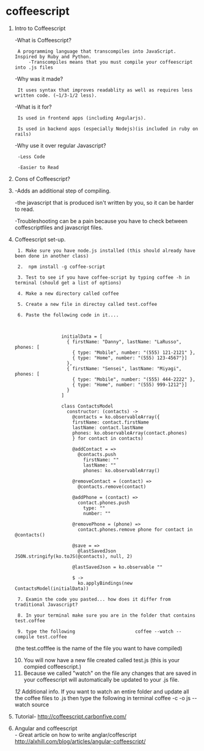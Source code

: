 coffeescript
============


1. Intro to Coffeescript

    -What is Coffeescript? 
    
        A programming language that transcompiles into JavaScript. Inspired by Ruby and Python.
            -Transcompiles means that you must compile your coffeescript into .js files

    -Why was it made? 
    
        It uses syntax that improves readablity as well as requires less written code. (~1/3-1/2 less).

    -What is it for? 
    
        Is used in frontend apps (including Angularjs).
        
        Is used in backend apps (especially Nodejs)(is included in ruby on rails)

    -Why use it over regular Javascript?
    
        -Less Code
        
        -Easier to Read
    
2. Cons of Coffeescript?
3. 
    -Adds an additional step of compiling.

    -the javascript that is produced isn't written by you, so it can be harder to read.
    
    -Troubleshooting can be a pain because you have to check between coffescriptfiles and javascript files.

4. Coffeescript set-up.
        

        1. Make sure you have node.js installed (this should already have been done in another class)
        
        2.  npm install -g coffee-script
        
        3. Test to see if you have coffee-script by typing coffee -h in terminal (should get a list of options)
        
        4. Make a new directory called coffee
        
        5. Create a new file in directoy called test.coffee

        6. Paste the following code in it....
        
        
        
                        initialData = [
                          { firstName: "Danny", lastName: "LaRusso", phones: [
                            { type: "Mobile", number: "(555) 121-2121" },
                            { type: "Home", number: "(555) 123-4567"}]
                          },
                          { firstName: "Sensei", lastName: "Miyagi", phones: [
                            { type: "Mobile", number: "(555) 444-2222" },
                            { type: "Home", number: "(555) 999-1212"}]
                          }
                        ]
                        
                        class ContactsModel
                          constructor: (contacts) ->
                            @contacts = ko.observableArray({
                            firstName: contact.firstName
                            lastName: contact.lastName
                            phones: ko.observableArray(contact.phones)
                            } for contact in contacts)
                        
                            @addContact = =>
                              @contacts.push
                                firstName: ""
                                lastName: ""
                                phones: ko.observableArray()
                        
                            @removeContact = (contact) =>
                              @contacts.remove(contact)
                        
                            @addPhone = (contact) =>
                              contact.phones.push
                                type: ""
                                number: ""
                        
                            @removePhone = (phone) =>
                              contact.phones.remove phone for contact in @contacts()
                        
                            @save = =>
                              @lastSavedJson JSON.stringify(ko.toJS(@contacts), null, 2)
                        
                            @lastSavedJson = ko.observable ""
                            
                            $ ->
                              ko.applyBindings(new ContactsModel(initialData))

        7. Examin the code you pasted... how does it differ from traditional Javascript?

        8. In your terminal make sure you are in the folder that contains test.coffee
        
        9. type the following                      coffee --watch --compile test.coffee
      (the test.cofffee is the name of the file you want to have compiled)
      
      10. You will now have a new file created called test.js (this is your compied coffeescript.)
      11. Because we called "watch" on the file any changes that are saved in your coffeescript will automatically be             updated to your .js file.

      *12* Additional info. If you want to watch an entire folder and update all the coffee files to .js then type the following in terminal                 coffee -c -o js --watch source    
      

3. Tutorial-
            http://coffeescript.carbonfive.com/

5. Angular and coffeescript   
          - Great article on how to write anglar/coffescript    http://alxhill.com/blog/articles/angular-coffeescript/

